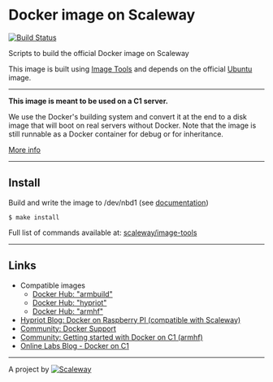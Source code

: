 # Docker image on Scaleway
[![Build Status](https://travis-ci.org/scaleway-community/scaleway-docker.svg?branch=master)](https://travis-ci.org/scaleway-community/scaleway-docker)


Scripts to build the official Docker image on Scaleway

This image is built using [Image Tools](https://github.com/scaleway/image-tools) and depends on the official [Ubuntu](https://github.com/scaleway/image-ubuntu) image.

---

**This image is meant to be used on a C1 server.**

We use the Docker's building system and convert it at the end to a disk image that will boot on real servers without Docker. Note that the image is still runnable as a Docker container for debug or for inheritance.

[More info](https://github.com/scaleway/image-tools#docker-based-builder)

---

## Install

Build and write the image to /dev/nbd1 (see [documentation](https://www.scaleway.com/docs/create-an-image-with-docker))

    $ make install

Full list of commands available at: [scaleway/image-tools](https://github.com/scaleway/image-tools/tree/master/scripts#commands)

---

## Links

- Compatible images
  - [Docker Hub: "armbuild"](https://hub.docker.com/search/?q=armbuild&page=1&isAutomated=0&isOfficial=0&starCount=0&pullCount=0)
  - [Docker Hub: "hypriot"](https://hub.docker.com/search/?q=hypriot&page=1&isAutomated=0&isOfficial=0&starCount=0&pullCount=0)
  - [Docker Hub: "armhf"](https://hub.docker.com/search/?q=armhf&page=1&isAutomated=0&isOfficial=0&starCount=0&pullCount=0)
- [Hypriot Blog: Docker on Raspberry PI (compatible with Scaleway)](http://blog.hypriot.com)
- [Community: Docker Support](https://community.cloud.online.net/t/official-docker-support/374?u=manfred)
- [Community: Getting started with Docker on C1 (armhf)](https://community.cloud.online.net/t/getting-started-docker-on-c1-armhf/383?u=manfred)
- [Online Labs Blog - Docker on C1](https://blog.cloud.online.net/2014/10/27/docker-on-c1/)

---

A project by [![Scaleway](https://avatars1.githubusercontent.com/u/5185491?v=3&s=42)](https://www.scaleway.com/)
